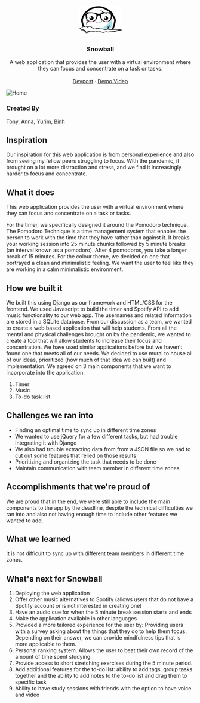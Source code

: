 <br />
<p align="center">
  <a href="https://github.com/thabinhl21/creatica">
    <img src="study/static/img/snowball.png" alt="Mr. Turtle" height="80">
  </a>

  <h3 align="center">Snowball</h3>

  <p align="center">
    A web application that provides the user with a virtual environment where they can focus and concentrate on a task or tasks. 
    <br />
    <br />
    <a href="https://devpost.com/software/pending-pk34gv">Devpost</a>
    ·
    <a href="https://www.youtube.com/watch?v=lt-gWDhBzs8&ab_channel=%EB%B0%95%EC%9C%A0%EB%A6%BC8">Demo Video</a>
  </p>
</p>

<!-- ![Snowball Logo](study/static/img/snowball.png) -->

<!-- [![creatica 2022 hackathon snowball demo
](https://img.youtube.com/vi/lt-gWDhBzs8)](https://www.youtube.com/watch?v=lt-gWDhBzs8&ab_channel=%EB%B0%95%EC%9C%A0%EB%A6%BC8) -->

<!-- ![Main website](https://challengepost-s3-challengepost.netdna-ssl.com/photos/production/software_photos/001/922/145/datas/original.jpeg) -->

![Home](https://challengepost-s3-challengepost.netdna-ssl.com/photos/production/software_photos/001/922/145/datas/original.jpeg)

### Created By

[Tony](https://github.com/trobutlef), [Anna](https://github.com/bluebeepie), [Yurim](https://github.com/lina1919), [Binh](https://github.com/thabinhl21)

## Inspiration
Our inspiration for this web application is from personal experience and also from seeing my fellow peers struggling to focus. With the pandemic, it brought on a lot more distraction and stress, and we find it increasingly harder to focus and concentrate.

## What it does
This web application provides the user with a virtual environment where they can focus and concentrate on a task or tasks. 

For the timer, we specifically designed it around the Pomodoro technique. The Pomodoro Technique is a time management system that enables the person to work with the time that they have rather than against it. It breaks your working session into 25 minute chunks followed by 5 minute breaks (an interval known as a pomodoro). After 4 pomodoros, you take a longer break of 15 minutes. For the colour theme, we decided on one that portrayed a clean and minimalistic feeling. We want the user to feel like they are working in a calm minimalistic environment.

## How we built it
We built this using Django as our framework and HTML/CSS for the frontend. We used Javascript to build the timer and Spotify API to add music functionality to our web app. The usernames and related information are stored in a SQLite database. From our discussion as a team, we wanted to create a web based application that will help students. From all the mental and physical challenges brought on by the pandemic, we wanted to create a tool that will allow students to increase their focus and concentration. We have used similar applications before but we haven't found one that meets all of our needs. We decided to use mural to house all of our ideas, prioritized (how much of that idea we can built) and implementation. We agreed on 3 main components that we want to incorporate into the application.

1. Timer
1. Music
1. To-do task list
## Challenges we ran into
* Finding an optimal time to sync up in different time zones 
* We wanted to use jQuery for a few different tasks, but had trouble integrating it with Django
* We also had trouble extracting data from from a JSON file so we had to cut out some features that relied on those results
* Prioritizing and organizing the task that needs to be done
* Maintain communication with team member in different time zones

## Accomplishments that we're proud of
We are proud that in the end, we were still able to include the main components to the app by the deadline, despite the technical difficulties we ran into and also not having enough time to include other features we wanted to add.

## What we learned
It is not difficult to sync up with different team members in different time zones.

## What's next for Snowball
1. Deploying the web application
2. Offer other music alternatives to Spotify (allows users that do not have a Spotify account or is not interested in creating one)
3. Have an audio cue for when the 5 minute break session starts and ends
4. Make the application available in other languages
5. Provided a more tailored experience for the user by: Providing users with a survey asking about the things that they do to help them focus. Depending on their answer, we can provide mindfulness tips that is more applicable to them.
6. Personal ranking system. Allows the user to beat their own record of the amount of time spent studying.
7. Provide access to short stretching exercises during the 5 minute period.
8. Add additional features for the to-do list: ability to add tags, group tasks together and the ability to add notes to the to-do list and drag them to specific task
9. Ability to have study sessions with friends with the option to have voice and video
